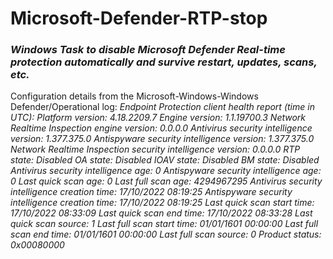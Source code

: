 # Microsoft-Defender-RTP-stop
### _Windows Task to disable Microsoft Defender Real-time protection automatically and survive restart, updates, scans, etc._

Configuration details from the Microsoft-Windows-Windows Defender/Operational log:
_Endpoint Protection client health report (time in UTC):
 	Platform version: 4.18.2209.7
 	Engine version: 1.1.19700.3
 	Network Realtime Inspection engine version: 0.0.0.0
 	Antivirus security intelligence version: 1.377.375.0
 	Antispyware security intelligence version: 1.377.375.0
 	Network Realtime Inspection security intelligence version: 0.0.0.0
    RTP state: Disabled
 	OA state: Disabled
 	IOAV state: Disabled
 	BM state: Disabled
 	Antivirus security intelligence age: 0
 	Antispyware security intelligence age: 0
 	Last quick scan age: 0
 	Last full scan age: 4294967295
 	Antivirus security intelligence creation time: 17/10/2022 08:19:25
 	Antispyware security intelligence creation time: 17/10/2022 08:19:25
 	Last quick scan start time: 17/10/2022 08:33:09
 	Last quick scan end time: 17/10/2022 08:33:28
 	Last quick scan source: 1
 	Last full scan start time: 01/01/1601 00:00:00
 	Last full scan end time: 01/01/1601 00:00:00
 	Last full scan source: 0
 	Product status: 0x00080000_
